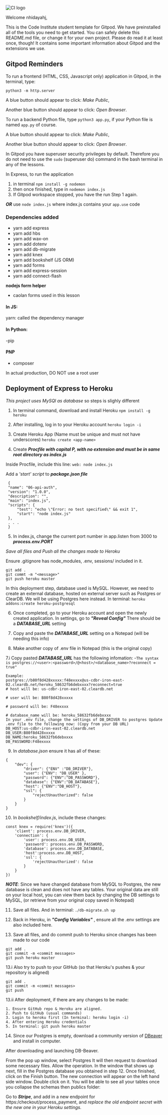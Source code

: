 ![CI logo](https://codeinstitute.s3.amazonaws.com/fullstack/ci_logo_small.png)

Welcome nhidayahj,

This is the Code Institute student template for Gitpod. We have preinstalled all of the tools you need to get started. You can safely delete this README.md file, or change it for your own project. Please do read it at least once, though! It contains some important information about Gitpod and the extensions we use.

## Gitpod Reminders

To run a frontend (HTML, CSS, Javascript only) application in Gitpod, in the terminal, type:

`python3 -m http.server`

A blue button should appear to click: *Make Public*,

Another blue button should appear to click: *Open Browser*.

To run a backend Python file, type `python3 app.py`, if your Python file is named `app.py` of course.

A blue button should appear to click: *Make Public*,

Another blue button should appear to click: *Open Browser*.

In Gitpod you have superuser security privileges by default. Therefore you do not need to use the `sudo` (superuser do) command in the bash terminal in any of the lessons.

In Express, to run the application
1. in terminal ```npm install -g nodemon```
2. then once finished, type in ```nodemon index.js``` 
3. If Gitpod workspace stopped, you have the run Step 1 again. 

***OR*** 
use ```node index.js``` where index.js contains your ```app.use``` code


### Dependencies added 
- yarn add express
- yarn add hbs
- yarn add wax-on
- yarn add dotenv
- yarn add db-migrate
- yarn add knex
- yarn add bookshelf (JS ORM)
- yarn add forms 
- yarn add express-session
- yarn add connect-flash

**nodejs form helper**
- caolan forms used in this lesson

#### In JS:
yarn: called the dependency manager

#### In Python:
-pip 


#### PNP 
- composer 

In actual production, DO NOT use a root user 

## Deployment of Express to Heroku
*This project uses MySQl as database* so steps is slighly different

1. In terminal command, download and install Heroku 
```npm install -g heroku```

2. After installing, log in to your Heroku account 
```heroku login -i```

3. Create Heroku App (Name must be unique and must not have underscores) 
 ```heroku create <app-name>```

4. Create ***Procfile with capital P, with no extension and must be in same root directory as index.js***

Inside Procfile, include this line: 
```web: node index.js```

Add a *'start' script* to ***package.json file***
```
 {
 "name": "06-api-auth",
 "version": "1.0.0",
 "description": "",
 "main": "index.js",
 "scripts": {
     "test": "echo \"Error: no test specified\" && exit 1",
     "start": "node index.js"
 },
 . . .
 }
 ```
 
5. In index.js, change the current port number in app.listen from 3000 to ***process.env.PORT***

*Save all files and Push all the changes made to Heroku*

Ensure .gitignore has node_modules, .env, sessions/ included in it.
```
git add . 
git commt -m "<message>"
git push heroku master 
```

In this deployment step, database used is  MySQL. However, we need to create an external database, hosted on external server such as Postgres or ClearDB. We will be using Postgres here instead.
In terminal: 
```heroku addons:create heroku-postgresql```

6. Once completed, go to your Heroku account and open the newly created application. In settings, go to ***"Reveal Config"***
There should be a ***DATABASE_URL*** setting

7. Copy and paste the ***DATABASE_URL*** setting on a Notepad (will be needing this info)

8. Make another copy of .env file in Notepad (this is the original copy)

7.i Copy pasted ***DATABASE_URL*** has the following infomation:
-``The syntax is postgres://<user>:<password>/@<host>/<database_name>?reconnect = true"``

```
Example:
postgres://b80f8d428xxxxx:f48exxxx@us-cdbr-iron-east-02.cleardb.net/heroku_58632fb6debxxxx?reconnect=true
# host will be: us-cdbr-iron-east-02.cleardb.net

# user will be: B80f8d428xxxxx

# password will be: F48exxxx

# database_name will be: heroku_58632fb6debxxxx
In your .env file, change the settings of DB_DRIVER to postgres Update .env file to the following now: (Copy from your DB URL)
DB_HOST:us-cdbr-iron-east-02.cleardb.net
DB_USER:B80f8d428xxxxx
DB_NAME:heroku_58632fb6debxxxx
DB_PASSWORD:F48exxxx
```

9. In *database.json*  ensure it has all of these:
```
{
    "dev": {
        "driver": {"ENV" :"DB_DRIVER"},
        "user": {"ENV": "DB_USER" },
        "password": {"ENV":"DB_PASSWORD"},
        "database": {"ENV":"DB_DATABASE"},
        "host": {"ENV":"DB_HOST"},
        "ssl": {
            "rejectUnauthorized": false
        }
    }
}
```


10. In *bookshelf/index.js*, include these changes:
```
const knex = require('knex')({
    'client': process.env.DB_DRIVER,
    'connection': {
        'user': process.env.DB_USER,
        'password': process.env.DB_PASSWORD,
        'database': process.env.DB_DATABASE,
        'host':process.env.DB_HOST,
        'ssl': {
            'rejectUnauthorized': false
        }
    }
})
```

***NOTE***: Since we have changed database from MySQL to Postgres, the new database is clean and does not have any tables. Your original data are still on your local host, you can view them back by changing the DB settings to MySQL, (or retrieve from your original copy saved in Notepad)

11. Save all files. And in terminal: 
```./db-migrate.sh up```

12. Back in Heroku, in ***"Config Variables"*** , ensure all the .env settings are also included here.

13. Save all files, and do commit push to Heroku since changes has been made to our code
```
git add . 
git commit -m <commit messages>
git push heroku master
```
13.i Also try to push to your GitHub (so that Heroku's pushes & your repository is aligned)
```
git add . 
git commit -m <commit messages>
git push
```

13.ii After deployment, if there are any changes to be made:
```
1. Ensure GitHub repo & Heroku are aligned. 
2. Push to GitHub (usual commands)
3. Login to heroku first (In terminal: heroku login -i)
4. After entering Heroku credentials
5. In terminal: git push heroku master
```
14. Since our Postgres is empty, download a community version of [DBeaver](https://dbeaver.io/) and install in computer.

After downloading and launching DB-Beaver.

From the pop up window, select Postgres It will then request to download some necessary files. Allow the operation. In the window that shows up next, fill in the Postgres database you obtained in step 12. Once finished, click on the Finish button. The new connection will appear on the left hand side window. Double click on it. You will be able to see all your tables once you collapse the schemas then publics folder:

Go to ***Stripe***, and add in a new endpoint for https:<your heroku url>/checkout/process_payment, and *replace the old endpoint secret with the new one in your Heroku settings.*

